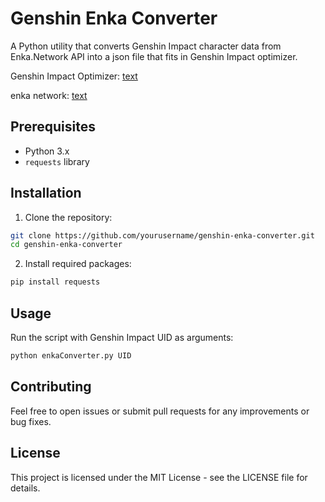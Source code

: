 # Genshin Enka Converter

A Python utility that converts Genshin Impact character data from Enka.Network API into a json file that fits in Genshin Impact optimizer.

Genshin Impact Optimizer: [text](https://frzyc.github.io/genshin-optimizer/#/)

enka network: [text](https://enka.network/)


## Prerequisites

- Python 3.x
- `requests` library

## Installation

1. Clone the repository:
```bash
git clone https://github.com/yourusername/genshin-enka-converter.git
cd genshin-enka-converter
```

2. Install required packages:
```bash
pip install requests
```

## Usage

Run the script with Genshin Impact UID as arguments:

```bash
python enkaConverter.py UID
```


## Contributing

Feel free to open issues or submit pull requests for any improvements or bug fixes.

## License

This project is licensed under the MIT License - see the LICENSE file for details.
